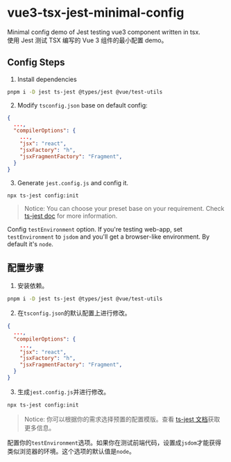 # vue3-tsx-jest-minimal-config

Minimal config demo of Jest testing vue3 component written in tsx.  
使用 Jest 测试 TSX 编写的 Vue 3 组件的最小配置 demo。

## Config Steps

1. Install dependencies
```bash
pnpm i -D jest ts-jest @types/jest @vue/test-utils
```

2. Modify `tsconfig.json` base on default config:
```json
{
  ...,
  "compilerOptions": {
    ...,
    "jsx": "react",
    "jsxFactory": "h",
    "jsxFragmentFactory": "Fragment",
  }
}
```

3. Generate `jest.config.js` and config it.
```bash
npx ts-jest config:init
```
> Notice: You can choose your preset base on your requirement. Check [ts-jest doc](https://kulshekhar.github.io/ts-jest/docs/getting-started/presets) for more information.

Config `testEnvironment` option. If you're testing web-app, set `testEnvironment` to `jsdom` and you'll get a browser-like environment. By default it's `node`.


## 配置步骤
1. 安装依赖。
```bash
pnpm i -D jest ts-jest @types/jest @vue/test-utils
```

2. 在`tsconfig.json`的默认配置上进行修改。
```json
{
  ...,
  "compilerOptions": {
    ...,
    "jsx": "react",
    "jsxFactory": "h",
    "jsxFragmentFactory": "Fragment",
  }
}
```

3. 生成`jest.config.js`并进行修改。
```bash
npx ts-jest config:init
```
> Notice: 你可以根据你的需求选择预置的配置模版。查看 [ ts-jest 文档](https://kulshekhar.github.io/ts-jest/docs/getting-started/presets)获取更多信息。

配置你的`testEnvironment`选项。如果你在测试前端代码，设置成`jsdom`才能获得类似浏览器的环境。这个选项的默认值是`node`。